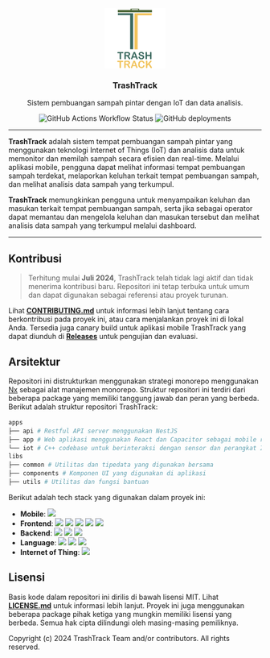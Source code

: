 <div align="center">

<img src=".github/assets/TrashTrack.png" align="center" width="120px" height="120px">

<h3>TrashTrack</h3>
<p>Sistem pembuangan sampah pintar dengan IoT dan data analisis.<p>

![GitHub Actions Workflow Status](https://img.shields.io/github/actions/workflow/status/trashtrackteam/trashtrack/release-android.yml?style=flat&logo=android&label=Canary%20Build)
![GitHub deployments](https://img.shields.io/github/deployments/trashtrackteam/trashtrack/production?style=flat&logo=railway&label=Production%20API)

</div>

---

**TrashTrack** adalah sistem tempat pembuangan sampah pintar yang menggunakan teknologi Internet of Things (IoT) dan analisis data untuk memonitor dan memilah sampah secara efisien dan real-time. Melalui aplikasi mobile, pengguna dapat melihat informasi tempat pembuangan sampah terdekat, melaporkan keluhan terkait tempat pembuangan sampah, dan melihat analisis data sampah yang terkumpul.

**TrashTrack** memungkinkan pengguna untuk menyampaikan keluhan dan masukan terkait tempat pembuangan sampah, serta jika sebagai operator dapat memantau dan mengelola keluhan dan masukan tersebut dan melihat analisis data sampah yang terkumpul melalui dashboard.

---

## Kontribusi

> Terhitung mulai **Juli 2024**, TrashTrack telah tidak lagi aktif dan tidak menerima kontribusi baru. Repositori ini tetap terbuka untuk umum dan dapat digunakan sebagai referensi atau proyek turunan.

Lihat **[CONTRIBUTING.md](CONTRIBUTING.md)** untuk informasi lebih lanjut tentang cara berkontribusi pada proyek ini, atau cara menjalankan proyek ini di lokal Anda. Tersedia juga canary build untuk aplikasi mobile TrashTrack yang dapat diunduh di **[Releases](https://github.com/trashtrackteam/trashtrack/releases)** untuk pengujian dan evaluasi.

## Arsitektur

Repositori ini distrukturkan menggunakan strategi monorepo menggunakan [Nx](https://nx.dev/) sebagai alat manajemen monorepo. Struktur repositori ini terdiri dari beberapa package yang memiliki tanggung jawab dan peran yang berbeda. Berikut adalah struktur repositori TrashTrack:

```bash
apps
├── api # Restful API server menggunakan NestJS
├── app # Web aplikasi menggunakan React dan Capacitor sebagai mobile runtime
└── iot # C++ codebase untuk berinteraksi dengan sensor dan perangkat IoT
libs
├── common # Utilitas dan tipedata yang digunakan bersama
├── components # Komponen UI yang digunakan di aplikasi
├── utils # Utilitas dan fungsi bantuan
```

Berikut adalah tech stack yang digunakan dalam proyek ini:

- **Mobile**: <img src="https://img.shields.io/badge/capacitor-black.svg?style=flat&logo=capacitor&logoColor=01bdfe">
- **Frontend**: <img src="https://img.shields.io/badge/vite-%23646CFF.svg?style=flat&logo=vite&logoColor=white"> <img src="https://img.shields.io/badge/react-%2320232a.svg?style=flat&logo=react&logoColor=%2361DAFB"> <img src="https://img.shields.io/badge/Ionic-%233880FF.svg?style=flat&logo=Ionic&logoColor=white"> <img src="https://img.shields.io/badge/shadcn/ui-%23000000.svg?style=flat&logo=shadcnui&logoColor=white"> <img src="https://img.shields.io/badge/tailwindcss-%2338B2AC.svg?style=flat&logo=tailwind-css&logoColor=white">
- **Backend**: <img src="https://img.shields.io/badge/nestjs-%23E0234E.svg?style=flat&logo=nestjs&logoColor=white"> <img src="https://img.shields.io/badge/prisma-3982CE?style=flat&logo=Prisma&logoColor=white"> <img src="https://img.shields.io/badge/postgres-%23316192.svg?style=flat&logo=postgresql&logoColor=white">
- **Language**: <img src="https://img.shields.io/badge/typescript-%23007ACC.svg?style=flat&logo=typescript&logoColor=white"> <img src="https://img.shields.io/badge/c++-%2300599C.svg?style=f&logo=c%2B%2B&logoColor=white"> <img src="https://img.shields.io/badge/java-%23ED8B00.svg?style=f&logo=openjdk&logoColor=white">
- **Internet of Thing**: <img src="https://img.shields.io/badge/espressif-E7352C.svg?style=flat&logo=espressif&logoColor=white">


## Lisensi

Basis kode dalam repositori ini dirilis di bawah lisensi MIT. Lihat **[LICENSE.md](LICENSE)** untuk informasi lebih lanjut. Proyek ini juga menggunakan beberapa package pihak ketiga yang mungkin memiliki lisensi yang berbeda. Semua hak cipta dilindungi oleh masing-masing pemiliknya.


Copyright (c) 2024 TrashTrack Team and/or contributors. All rights reserved.